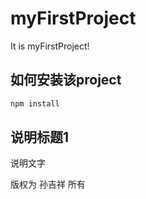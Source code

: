 # myFirstProject
It is myFirstProject!

## 如何安装该project

```javascript
npm install
```

## 说明标题1

说明文字

版权为 孙吉祥 所有
